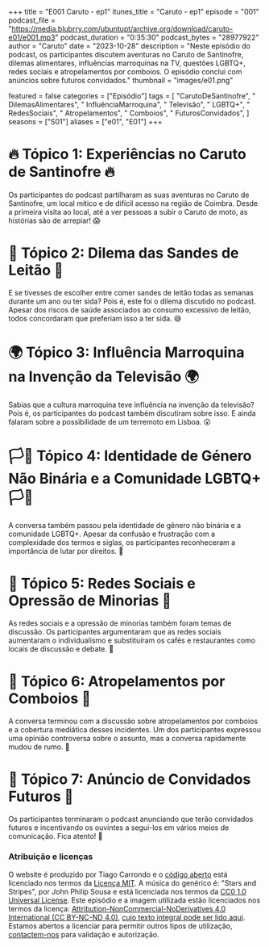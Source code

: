 +++
title = "E001 Caruto - ep1"
itunes_title = "Caruto - ep1"
episode = "001"
podcast_file = "https://media.blubrry.com/ubuntupt/archive.org/download/caruto-e01/e001.mp3"
podcast_duration = "0:35:30"
podcast_bytes = "28977922"
author = "Caruto"
date = "2023-10-28"
description = "Neste episódio do podcast, os participantes discutem aventuras no Caruto de Santinofre, dilemas alimentares, influências marroquinas na TV, questões LGBTQ+, redes sociais e atropelamentos por comboios. O episódio conclui com anúncios sobre futuros convidados."
thumbnail = "images/e01.png"

featured = false
categories = ["Episódio"]
tags = [
  "CarutoDeSantinofre",
  " DilemasAlimentares",
  " InfluênciaMarroquina",
  " Televisão",
  " LGBTQ+",
  " RedesSociais",
  " Atropelamentos",
  " Comboios",
  " FuturosConvidados",
]
seasons = ["S01"]
aliases = ["e01", "E01"]
+++

# 🔥 **Tópico 1: Experiências no Caruto de Santinofre** 🔥
Os participantes do podcast partilharam as suas aventuras no Caruto de Santinofre, um local mítico e de difícil acesso na região de Coimbra. Desde a primeira visita ao local, até a ver pessoas a subir o Caruto de moto, as histórias são de arrepiar! 😱

# 🍏 **Tópico 2: Dilema das Sandes de Leitão** 🍏
E se tivesses de escolher entre comer sandes de leitão todas as semanas durante um ano ou ter sida? Pois é, este foi o dilema discutido no podcast. Apesar dos riscos de saúde associados ao consumo excessivo de leitão, todos concordaram que preferiam isso a ter sida. 😅

# 🌍 **Tópico 3: Influência Marroquina na Invenção da Televisão** 🌍
Sabias que a cultura marroquina teve influência na invenção da televisão? Pois é, os participantes do podcast também discutiram sobre isso. E ainda falaram sobre a possibilidade de um terremoto em Lisboa. 😮

# 🏳️🌈 **Tópico 4: Identidade de Género Não Binária e a Comunidade LGBTQ+** 🏳️🌈
A conversa também passou pela identidade de gênero não binária e a comunidade LGBTQ+. Apesar da confusão e frustração com a complexidade dos termos e siglas, os participantes reconheceram a importância de lutar por direitos. 💪

# 📱 **Tópico 5: Redes Sociais e Opressão de Minorias** 📱
As redes sociais e a opressão de minorias também foram temas de discussão. Os participantes argumentaram que as redes sociais aumentaram o individualismo e substituíram os cafés e restaurantes como locais de discussão e debate. 🤔

# 🚂 **Tópico 6: Atropelamentos por Comboios** 🚂
A conversa terminou com a discussão sobre atropelamentos por comboios e a cobertura mediática desses incidentes. Um dos participantes expressou uma opinião controversa sobre o assunto, mas a conversa rapidamente mudou de rumo. 😬

# 🎉 **Tópico 7: Anúncio de Convidados Futuros** 🎉
Os participantes terminaram o podcast anunciando que terão convidados futuros e incentivando os ouvintes a segui-los em vários meios de comunicação. Fica atento! 🙌



### Atribuição e licenças
O website é produzido por Tiago Carrondo e o [código aberto](https://gitlab.com/podcastubuntuportugal/website) está licenciado nos termos da [Licença MIT](https://gitlab.com/podcastubuntuportugal/website/main/LICENSE).
A música do genérico é: "Stars and Stripes", por John Philip Sousa e está licenciada nos termos da [CC0 1.0 Universal License](https://creativecommons.org/publicdomain/zero/1.0/).
Este episódio e a imagem utilizada estão licenciados nos termos da licença: [Attribution-NonCommercial-NoDerivatives 4.0 International (CC BY-NC-ND 4.0)](https://creativecommons.org/licenses/by-nc-nd/4.0/), [cujo texto integral pode ser lido aqui](https://creativecommons.org/licenses/by-nc-nd/4.0/legalcode). Estamos abertos a licenciar para permitir outros tipos de utilização, [contactem-nos](https://podcastubuntuportugal.org/contactos) para validação e autorização.

